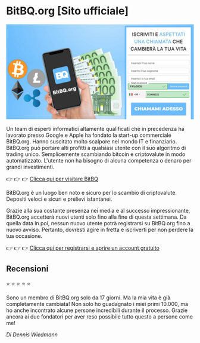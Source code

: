 # BitBQ.org [Sito ufficiale]

[![BitBQ.org](https://raw.githubusercontent.com/bitbq-org/italy-website/main/main.jpeg)](https://bitbq.org/?aff_sub3=github)

Un team di esperti informatici altamente qualificati che in precedenza ha lavorato presso Google e Apple ha fondato la start-up commerciale BitBQ.org. Hanno suscitato molto scalpore nel mondo IT e finanziario. BitBQ.org può portare alti profitti a qualsiasi utente con il suo algoritmo di trading unico. Semplicemente scambiando bitcoin e criptovalute in modo automatizzato. L'utente non ha bisogno di alcuna competenza o denaro per grandi investimenti.

👉 👉 👉 [Clicca qui per visitare BitBQ](https://bitbq.org/?aff_sub3=github)

BitBQ.org è un luogo ben noto e sicuro per lo scambio di criptovalute. Depositi veloci e sicuri e prelievi istantanei.

Grazie alla sua costante presenza nei media e al successo impressionante, BitBQ.org accetterà nuovi utenti solo fino alla fine di questa settimana. Da quella data in poi, nessun nuovo utente potrà registrarsi su BitBQ.org fino a nuovo avviso. Pertanto, dovresti agire in fretta e iscriverti per non perdere la tua occasione.

👉 👉 👉 [Clicca qui per registrarsi e aprire un account gratuito](https://bitbq.org/?aff_sub3=githu)

## Recensioni

⭐ ⭐ ⭐ ⭐ ⭐

Sono un membro di BitBQ.org solo da 17 giorni. Ma la mia vita è già completamente cambiata! Non solo ho guadagnato i miei primi 10.000, ma ho anche incontrato alcune persone incredibili durante il processo. Grazie ancora ai due fondatori per aver reso possibile tutto questo a persone come me!

*Di Dennis Wiedmann*

